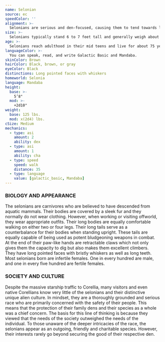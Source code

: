```yaml
---
name: Selonian
source: ec
speedColor: ''
alignment: >-
  Selonians are serious and den-focused, causing them to tend towards lawful balanced, though there are exceptions.
size: >-
  Selonians typically stand 6 to 7 feet tall and generally weigh about 180 lbs. Regardless of your position in that range, your size is Medium.
age: >-
  Selonians reach adulthood in their mid teens and live for about 75 years.
languageColor: >-
  You can speak, read, and write Galactic Basic and Mandaba. 
skinColor: Brown
hairColor: Black, brown, or gray
eyeColor: Black
distinctions: Long pointed faces with whiskers
homeworld: Selonia
language: Mandaba
height:
  base: >-
    5’8"
  mod: >-
    +2d10"
weight:
  base: 125 lbs.
  mod: x(2d4) lbs.
cSize: Medium
mechanics:
  - type: asi
    amount: 2
    ability: dex
  - type: asi
    amount: 1
    ability: cha
  - type: speed
    speed: walk
    distance: 35
  - type: language
    value: [galactic_basic, Mandaba]
---
```

### BIOLOGY AND APPEARANCE
The selonians are carnivores who are believed to have descended from aquatic mammals. Their bodies are covered by a sleek fur and they normally do not wear clothing. However, when working or visiting offworld, they wear appropriate outfits. Their long bodies are equally comfortable walking on either two or four legs. Their long tails serve as a counterbalance for their bodies when standing upright. These tails are equally capable of being used as potent bludgeoning weapons in combat. At the end of their paw-like hands are retractable claws which not only gives them the capacity to dig but also makes them excellent climbers. They have long pointed faces with bristly whiskers as well as long teeth. Most selonians born are infertile females. One in every hundred are male, and one in every five hundred are fertile females.

### SOCIETY AND CULTURE
Despite the massive starship traffic to Corellia, many visitors and even native Corellians know very little of the selonians and their distinctive unique alien culture. In mindset, they are a thoroughly grounded and serious race who are primarily concerned with the safety of their people. This means that the protection of their family dens and their species as a whole was a chief concern. The basis for this line of thinking is because they viewed that the needs of the society outweighed the needs of the individual. To those unaware of the deeper intricacies of the race, the selonians appear as an outgoing, friendly and charitable species. However, their interests rarely go beyond securing the good of their respective den.
    